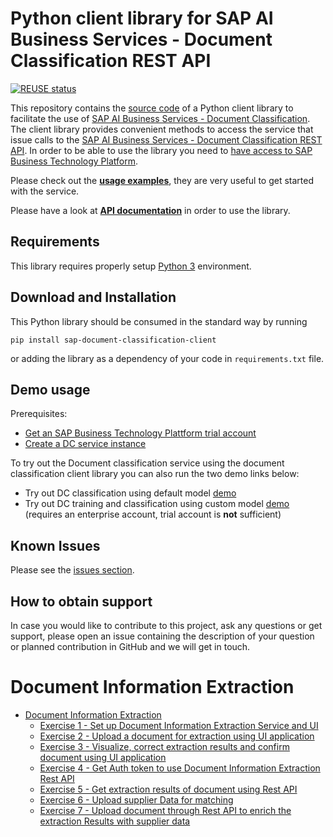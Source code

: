 <!--
SPDX-FileCopyrightText: 2020 2019-2020 SAP SE

SPDX-License-Identifier: Apache-2.0
-->

# Python client library for SAP AI Business Services - Document Classification REST API

[![REUSE status](https://api.reuse.software/badge/github.com/SAP/document-classification-client)](https://api.reuse.software/info/github.com/SAP/document-classification-client)

This repository contains the [source code](sap_document_classification_client) of a Python client library to facilitate the use of [SAP AI Business Services - Document Classification](https://help.sap.com/dc). The client library provides convenient methods to access the service that issue calls to the [SAP AI Business Services - Document Classification REST API](https://help.sap.com/viewer/ca60cd2ed44f4261a3ae500234c46f37/SHIP/en-US/c1045a561faf4ba0ae2b0e7713f5e6c4.html). In order to be able to use the library you need to [have access to SAP Business Technology Platform](https://www.sap.com/products/cloud-platform/get-started.html).

Please check out the [**usage examples**](./examples), they are very useful to get started with the service.

Please have a look at [**API documentation**](./API.md) in order to use the library.

## Requirements

This library requires properly setup [Python 3](https://www.python.org/downloads/) environment.

## Download and Installation

This Python library should be consumed in the standard way by running

```pip install sap-document-classification-client```

or adding the library as a dependency of your code in `requirements.txt` file.

## Demo usage

Prerequisites:
* [Get an SAP Business Technology Plattform trial account](https://developers.sap.com/tutorials/hcp-create-trial-account.html)
* [Create a DC service instance](https://developers.sap.com/tutorials/cp-aibus-dc-service-instance.html)

To try out the Document classification service using the document classification client
library you can also run the two demo links below:
* Try out DC classification using default model [demo](https://mybinder.org/v2/gh/SAP/business-document-processing/main?filepath=examples%2Fclassification_default_model.ipynb)
* Try out DC training and classification using custom model [demo](https://mybinder.org/v2/gh/SAP/business-document-processing/main?filepath=examples%2Ftrain_and_evaluate_custom_model.ipynb) (requires an enterprise account, trial account is **not** sufficient)
## Known Issues

Please see the [issues section](https://github.com/SAP/document-classification-client/issues).

## How to obtain support

In case you would like to contribute to this project, ask any questions or get support, please open an issue containing the description of your question or planned contribution in GitHub and we will get in touch.

# Document Information Extraction

- [Document Information Extraction](doc_inf_ext_exercises/)
    - [Exercise 1 - Set up Document Information Extraction Service and UI](doc_inf_ext_exercises#exercise-21---setup-document-information-extraction-service-and-ui)
    - [Exercise 2 - Upload a document for extraction using UI application](doc_inf_ext_exercises#exercise-22---upload-documents-for-extraction-using-ui-application)
    - [Exercise 3 - Visualize, correct extraction results and confirm document using UI application](doc_inf_ext_exercises#exercise-23---visualize-correct-extraction-results-and-confirm-document-using-ui-application)
    - [Exercise 4 - Get Auth token to use Document Information Extraction Rest API](doc_inf_ext_exercises#exercise-24---get-auth-token-to-use-document-information-extraction-rest-api)
    - [Exercise 5 - Get extraction results of document using Rest API](doc_inf_ext_exercises#exercise-25---get-extraction-results-of-document-using-rest-api)
    - [Exercise 6 - Upload supplier Data for matching](doc_inf_ext_exercises#exercise-26---upload-supplier-data-for-matching)
    - [Exercise 7 - Upload document through Rest API to enrich the extraction Results with supplier data](doc_inf_ext_exercises#exercise-27---upload-document-through-rest-api-to-enrich-the-extraction-results-with-supplier-data)

